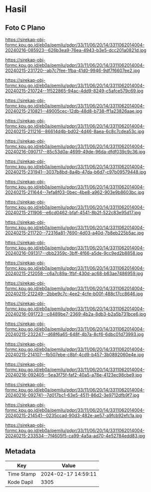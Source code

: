 # Hasil

## Foto C Plano

https://sirekap-obj-formc.kpu.go.id/eb0a/pemilu/pdpr/33/11/06/20/14/3311062014004-20240216-085923--626b3ea9-76ea-4943-b3e5-dcc201a0821d.jpg

https://sirekap-obj-formc.kpu.go.id/eb0a/pemilu/pdpr/33/11/06/20/14/3311062014004-20240215-231720--ab7c7fee-1fba-41d0-9946-9df7f6607ee2.jpg

https://sirekap-obj-formc.kpu.go.id/eb0a/pemilu/pdpr/33/11/06/20/14/3311062014004-20240215-210724--1f522865-94ac-4dd9-8249-c5afce579c69.jpg

https://sirekap-obj-formc.kpu.go.id/eb0a/pemilu/pdpr/33/11/06/20/14/3311062014004-20240215-210821--49005cec-12db-48d8-b738-ff1a23826aae.jpg

https://sirekap-obj-formc.kpu.go.id/eb0a/pemilu/pdpr/33/11/06/20/14/3311062014004-20240215-211216--86614d4b-bd02-4d46-8aea-6c8c7cdea53c.jpg

https://sirekap-obj-formc.kpu.go.id/eb0a/pemilu/pdpr/33/11/06/20/14/3311062014004-20240216-090717--85c53d0a-4699-49de-96da-dfdf039c9c36.jpg

https://sirekap-obj-formc.kpu.go.id/eb0a/pemilu/pdpr/33/11/06/20/14/3311062014004-20240215-231941--3037b8bd-8a4b-47da-b6d7-c97b09579448.jpg

https://sirekap-obj-formc.kpu.go.id/eb0a/pemilu/pdpr/33/11/06/20/14/3311062014004-20240215-211644--7efa8f03-0bec-4be8-a962-903e9b8603bc.jpg

https://sirekap-obj-formc.kpu.go.id/eb0a/pemilu/pdpr/33/11/06/20/14/3311062014004-20240215-211906--e6cd0462-bfaf-4541-8b2f-522c83e95d17.jpg

https://sirekap-obj-formc.kpu.go.id/eb0a/pemilu/pdpr/33/11/06/20/14/3311062014004-20240215-211720--72316a81-7690-4d03-a40d-7b8eb225b5ac.jpg

https://sirekap-obj-formc.kpu.go.id/eb0a/pemilu/pdpr/33/11/06/20/14/3311062014004-20240216-091317--dbb2359c-3bff-4f66-a5de-9cc9ed2b8858.jpg

https://sirekap-obj-formc.kpu.go.id/eb0a/pemilu/pdpr/33/11/06/20/14/3311062014004-20240215-212058--c6a7c89a-1fbf-430d-ac68-b63ae7486959.jpg

https://sirekap-obj-formc.kpu.go.id/eb0a/pemilu/pdpr/33/11/06/20/14/3311062014004-20240215-212249--2bbe9c7c-4ee2-4cfe-b00f-488c17cc8646.jpg

https://sirekap-obj-formc.kpu.go.id/eb0a/pemilu/pdpr/33/11/06/20/14/3311062014004-20240216-091723--c8489be7-2369-4b2a-8db3-b2a5b731bce6.jpg

https://sirekap-obj-formc.kpu.go.id/eb0a/pemilu/pdpr/33/11/06/20/14/3311062014004-20240215-232247--d68f6a65-648f-4b7a-8cf6-6dbc01d73993.jpg

https://sirekap-obj-formc.kpu.go.id/eb0a/pemilu/pdpr/33/11/06/20/14/3311062014004-20240215-214107--fb507ebe-c8bf-4cd9-b457-3b0892060e4e.jpg

https://sirekap-obj-formc.kpu.go.id/eb0a/pemilu/pdpr/33/11/06/20/14/3311062014004-20240216-092405--5ea3f75f-faf2-40a5-a78e-4123ec98cbe9.jpg

https://sirekap-obj-formc.kpu.go.id/eb0a/pemilu/pdpr/33/11/06/20/14/3311062014004-20240216-092741--7d017bc1-63e5-4511-86d2-3e9712dfb9f7.jpg

https://sirekap-obj-formc.kpu.go.id/eb0a/pemilu/pdpr/33/11/06/20/14/3311062014004-20240215-214541--0235ccad-90d3-482e-ae57-a9fcb92efc1a.jpg

https://sirekap-obj-formc.kpu.go.id/eb0a/pemilu/pdpr/33/11/06/20/14/3311062014004-20240215-233534--7f4605f5-ca99-4a5a-ad70-4e52784edd83.jpg


## Metadata

| Key        | Value               |
| ---------- | ------------------- |
| Time Stamp | 2024-02-17 14:59:11 |
| Kode Dapil | 3305                |



